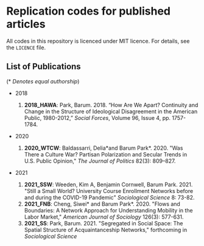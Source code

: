 # Replication codes for published articles

All codes in this repository is licenced under MIT licence. For details, see the `LICENCE` file.

## List of Publications
(\* *Denotes equal authorship*)

- 2018
  1. **2018\_HAWA**: Park, Barum. 2018. “How Are We Apart? Continuity and Change in the Structure of Ideological Disagreement in the American Public, 1980-2012,” *Social Forces*, Volume 96, Issue 4, pp. 1757-1784.

- 2020
  1. **2020\_WTCW**: Baldassarri, Delia\*and Barum Park\*. 2020. "Was There a Culture War? Partisan Polarization and Secular Trends in U.S. Public Opinion," *The Journal of Politics* 82(3): 809–827.

- 2021
  1. **2021\_SSW**: Weeden, Kim A, Benjamin Cornwell, Barum Park. 2021. "Still a Small World? University Course Enrollment Networks before and during the COVID-19 Pandemic" *Sociological Science* 8: 73-82.
  2. **2021\_FNB**: Cheng, Siwei\* and Barum Park\*. 2020. "Flows and Boundaries: A Network Approach for Understanding Mobility in the Labor Market," *American Journal of Sociology* 126(3): 577-631.
  3. **2021\_SS**: Park, Barum. 2021. "Segregated in Social Space: The Spatial Structure of Acquaintanceship Networks," forthcoming in *Sociological Science*
